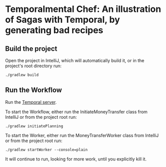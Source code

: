 # Temporalmental Chef: An illustration of Sagas with Temporal, by generating bad recipes

## Build the project

Open the project in IntelliJ, which will automatically build it, or in the project's root
directory run:

```
./gradlew build
```

## Run the Workflow

Run the [Temporal server](https://docs.temporal.io/docs/server/quick-install).

To start the Workflow, either run the InitiateMoneyTransfer class from IntelliJ or from the project
root run:

```
./gradlew initiatePlanning
```

To start the Worker, either run the MoneyTransferWorker class from IntelliJ or from the project root
run:

```
./gradlew startWorker --console=plain
```

It will continue to run, looking for more work, until you explicitly kill it.
